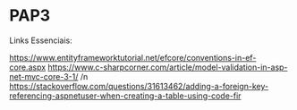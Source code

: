 # PAP3

Links Essenciais:

https://www.entityframeworktutorial.net/efcore/conventions-in-ef-core.aspx
https://www.c-sharpcorner.com/article/model-validation-in-asp-net-mvc-core-3-1/
/n https://stackoverflow.com/questions/31613462/adding-a-foreign-key-referencing-aspnetuser-when-creating-a-table-using-code-fir
